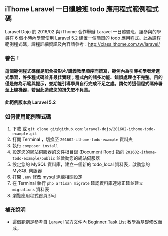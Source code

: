 ## iThome Laravel 一日體驗班 todo 應用程式範例程式碼

Laravel Dojo 於 2016/02 與 iThome 合作舉辦 Laravel 一日體驗班，讓參與的學員在 6 個小時內學習使用 Laravel 5.2 建置一個簡單的 todo 應用程式。此為課程範例程式碼，課程詳細資訊及內容請參考：<http://class.ithome.com.tw/laravel/>

### 警告！

#### 這個範例程式碼僅是配合投影片/講義教學順序而撰寫，範例內為引導初學者漸進式學習，許多程式碼並非最佳實踐；程式內的諸多功能、錯誤處理也不完整。目的僅是做為示範與提示，並期能引導學員自行完成不足之處。請勿將這個程式碼佈署至上線機器，若因此造成您的損失恕不負責。

#### 此範例版本為 Laravel 5.2

### 如何使用範例程式碼

1. 下載 或 `git clone git@github.com:laravel-dojo/201602-ithome-todo-example.git` 
2. 打開 Terminal ，切換至 `201602-ithome-todo-example` 資料夾
3. 執行 `composer install`
4. 設定您的網站伺服器的文件根目錄 (Document Root) 指向 `201602-ithome-todo-example/public` 並啟動您的網站伺服器
5. 設定您的 MySQL 資料庫，建立一個新的 todo_local 資料表，啟動您的 MySQL 伺服器
6. 打開 `.env` 修改 mysql 連線相關設定
7. 在 Terminal 執行 `php artisan migrate` 確認資料庫連線正確並建立 `migrations` 資料表
8. 瀏覽應用程式首頁即可

### 補充說明

* 這個範例是參考自 Laravel 官方文件內 [Beginner Task List](https://laravel.com/docs/5.2/quickstart) 教學為基礎修改而成。

